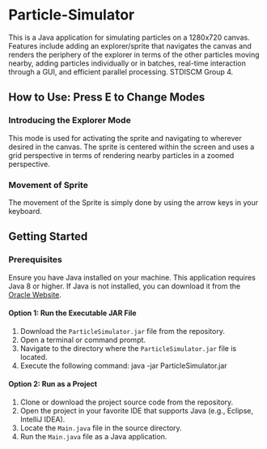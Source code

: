 # Particle-Simulator
This is a Java application for simulating particles on a 1280x720 canvas. Features include adding an explorer/sprite that navigates the canvas and renders the periphery of the explorer in terms of the other particles moving nearby, adding particles individually or in batches, real-time interaction through a GUI, and efficient parallel processing.  STDISCM Group 4.

## How to Use: Press E to Change Modes
### Introducing the Explorer Mode
This mode is used for activating the sprite and navigating to wherever desired in the canvas. The sprite is centered within the screen and uses a grid perspective in terms of rendering nearby particles in a zoomed perspective.

### Movement of Sprite
The movement of the Sprite is simply done by using the arrow keys in your keyboard.

## Getting Started

### Prerequisites
Ensure you have Java installed on your machine. This application requires Java 8 or higher. If Java is not installed, you can download it from the [Oracle Website](https://www.oracle.com/ph/java/technologies/downloads/).

#### Option 1: Run the Executable JAR File
1. Download the `ParticleSimulator.jar` file from the repository.
2. Open a terminal or command prompt.
3. Navigate to the directory where the `ParticleSimulator.jar` file is located.
4. Execute the following command: java -jar ParticleSimulator.jar

#### Option 2: Run as a Project
1. Clone or download the project source code from the repository.
2. Open the project in your favorite IDE that supports Java (e.g., Eclipse, IntelliJ IDEA).
3. Locate the `Main.java` file in the source directory.
4. Run the `Main.java` file as a Java application.

